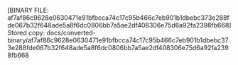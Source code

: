 [BINARY FILE: af7af86c9628e0630471e91bfbcca74c17c95b466c7eb901b1dbebc373e288fde067b32f648ade5a8f6dc0806bb7a5ae2df408306e75d6a92fa2398fb668]
Stored copy: docs/converted-binary/af7af86c9628e0630471e91bfbcca74c17c95b466c7eb901b1dbebc373e288fde067b32f648ade5a8f6dc0806bb7a5ae2df408306e75d6a92fa2398fb668

